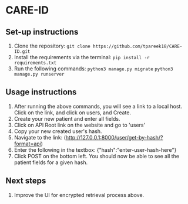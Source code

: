 # CARE-ID

## Set-up instructions

1. Clone the repository: `git clone https://github.com/tpareek18/CARE-ID.git` 
2. Install the requirements via the terminal: `pip install -r requirements.txt`
3. Run the following commands:
     `python3 manage.py migrate`
     `python3 manage.py runserver`

## Usage instructions

1. After running the above commands, you will see a link to a local host. Click on the link, and click on users, and Create.
2. Create your new patient and enter all fields.
3. Click on API Root link on the website and go to 'users'
4. Copy your new created user's hash.
5. Navigate to the link: (http://127.0.0.1:8000/user/get-by-hash/?format=api)
6. Enter the following in the textbox: {"hash":"enter-user-hash-here"}
7. Click POST on the bottom left. You should now be able to see all the patient fields for a given hash.

## Next steps

1. Improve the UI for encrypted retrieval process above.
